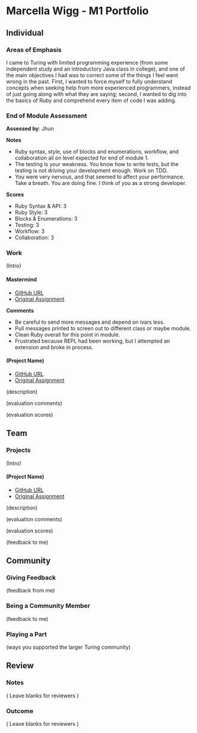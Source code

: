 # Marcella Wigg - M1 Portfolio

## Individual

### Areas of Emphasis

I came to Turing with limited programming experience (from some independent study and an introductory Java class in college), and one of the main objectives I had was to correct some of the things I feel went wrong in the past. First, I wanted to force myself to fully understand concepts when seeking help from more experienced programmers, instead of just going along with what they are saying; second, I wanted to dig into the basics of Ruby and comprehend every item of code I was adding.

### End of Module Assessment

**Assessed by**: Jhun

**Notes**
* Ruby syntax, style, use of blocks and enumerations, workflow, and collaboration all on level expected for end of module 1.
* The testing is your weakness. You know how to write tests, but the testing is not driving your development enough. Work on TDD.
* You were very nervous, and that seemed to affect your performance. Take a breath. You are doing fine. I think of you as a strong developer.

**Scores**
* Ruby Syntax & API: 3
* Ruby Style: 3
* Blocks & Enumerations: 3
* Testing: 3
* Workflow: 3
* Collaboration: 3

### Work

(Intro)

#### Mastermind
* [GitHub URL]()
* [Original Assignment](https://github.com/turingschool/curriculum/blob/master/source/projects/mastermind.markdown)

**Comments**
* Be careful to send more messages and depend on ivars less.
* Pull messages printed to screen out to different class or maybe module.
* Clean Ruby overall for this point in module.
* Frustrated because REPL had been working, but I attempted an extension and broke in process.

#### (Project Name)

* [GitHub URL]()
* [Original Assignment]()

(description)

(evaluation comments)

(evaluation scores)

## Team

### Projects

(Intro)

#### (Project Name)

* [GitHub URL]()
* [Original Assignment]()

(description)

(evaluation comments)

(evaluation scores)

(feedback to me)

## Community

### Giving Feedback

(feedback from me)

### Being a Community Member

(feedback to me)

### Playing a Part

(ways you supported the larger Turing community)

## Review

### Notes

( Leave blanks for reviewers )

### Outcome

( Leave blanks for reviewers )
